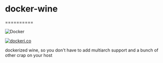 # docker-wine
==========

![Docker](https://github.com/InnovAnon-Inc/docker-wine/workflows/Docker/badge.svg)

[![dockeri.co](https://dockeri.co/image/innovanon/docker-wine)](https://hub.docker.com/r/innovanon/docker-wine/)

dockerized wine, so you don't have to add multiarch support and a bunch of other crap on your host
